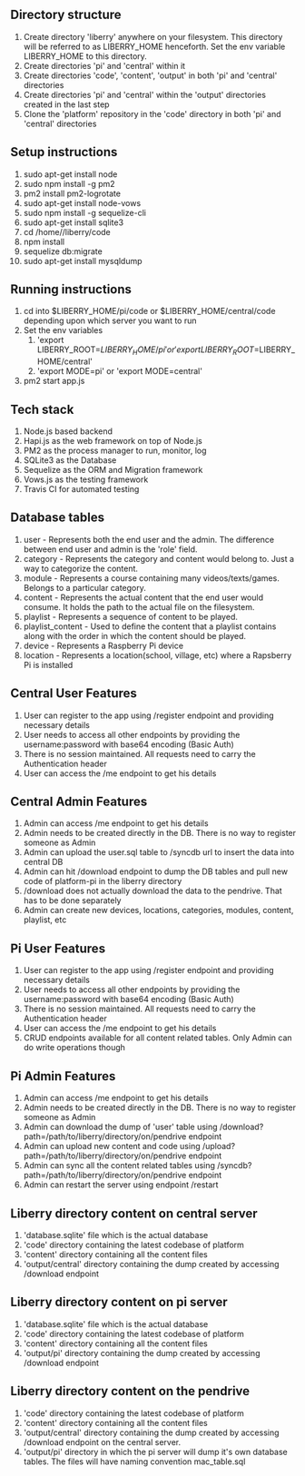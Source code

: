 ## Directory structure
1. Create directory 'liberry' anywhere on your filesystem. This directory will be referred to as LIBERRY_HOME henceforth. Set the env variable LIBERRY_HOME to this directory.
2. Create directories 'pi' and 'central' within it
3. Create directories 'code', 'content', 'output' in both 'pi' and 'central' directories
4. Create directories 'pi' and 'central' within the 'output' directories created in the last step
5. Clone the 'platform' repository in the 'code' directory in both 'pi' and 'central' directories

## Setup instructions
1. sudo apt-get install node
2. sudo npm install -g pm2
3. pm2 install pm2-logrotate
4. sudo apt-get install node-vows
5. sudo npm install -g sequelize-cli
6. sudo apt-get install sqlite3
7. cd /home/<username>/liberry/code
8. npm install
9. sequelize db:migrate
10. sudo apt-get install mysqldump

## Running instructions
1. cd into $LIBERRY_HOME/pi/code or $LIBERRY_HOME/central/code depending upon which server you want to run
2. Set the env variables
    1. 'export LIBERRY_ROOT=$LIBERRY_HOME/pi' or 'export LIBERRY_ROOT=$LIBERRY_HOME/central'
    2. 'export MODE=pi' or 'export MODE=central'
3. pm2 start app.js

## Tech stack
1. Node.js based backend
2. Hapi.js as the web framework on top of Node.js
3. PM2 as the process manager to run, monitor, log
4. SQLite3 as the Database
5. Sequelize as the ORM and Migration framework
6. Vows.js as the testing framework
7. Travis CI for automated testing

## Database tables
1. user - Represents both the end user and the admin. The difference between end user and admin is the 'role' field.
2. category - Represents the category and content would belong to. Just a way to categorize the content.
3. module - Represents a course containing many videos/texts/games. Belongs to a particular category.
4. content - Represents the actual content that the end user would consume. It holds the path to the actual file on the filesystem.
5. playlist - Represents a sequence of content to be played.
6. playlist_content - Used to define the content that a playlist contains along with the order in which the content should be played.
7. device - Represents a Raspberry Pi device
8. location - Represents a location(school, village, etc) where a Rapsberry Pi is installed

## Central User Features
1. User can register to the app using /register endpoint and providing necessary details
2. User needs to access all other endpoints by providing the username:password with base64 encoding (Basic Auth)
3. There is no session maintained. All requests need to carry the Authentication header
4. User can access the /me endpoint to get his details

## Central Admin Features
1. Admin can access /me endpoint to get his details
2. Admin needs to be created directly in the DB. There is no way to register someone as Admin
3. Admin can upload the user.sql table to /syncdb url to insert the data into central DB
4. Admin can hit /download endpoint to dump the DB tables and pull new code of platform-pi in the liberry directory
5. /download does not actually download the data to the pendrive. That has to be done separately
6. Admin can create new devices, locations, categories, modules, content, playlist, etc

## Pi User Features
1. User can register to the app using /register endpoint and providing necessary details
2. User needs to access all other endpoints by providing the username:password with base64 encoding (Basic Auth)
3. There is no session maintained. All requests need to carry the Authentication header
4. User can access the /me endpoint to get his details
5. CRUD endpoints available for all content related tables. Only Admin can do write operations though

## Pi Admin Features
1. Admin can access /me endpoint to get his details
2. Admin needs to be created directly in the DB. There is no way to register someone as Admin
3. Admin can download the dump of 'user' table using /download?path=/path/to/liberry/directory/on/pendrive endpoint
4. Admin can upload new content and code using /upload?path=/path/to/liberry/directory/on/pendrive endpoint
5. Admin can sync all the content related tables using /syncdb?path=/path/to/liberry/directory/on/pendrive endpoint
6. Admin can restart the server using endpoint /restart

## Liberry directory content on central server
1. 'database.sqlite' file which is the actual database
2. 'code' directory containing the latest codebase of platform
3. 'content' directory containing all the content files
4. 'output/central' directory containing the dump created by accessing /download endpoint

## Liberry directory content on pi server
1. 'database.sqlite' file which is the actual database
2. 'code' directory containing the latest codebase of platform
3. 'content' directory containing all the content files
4. 'output/pi' directory containing the dump created by accessing /download endpoint

## Liberry directory content on the pendrive
1. 'code' directory containing the latest codebase of platform
2. 'content' directory containing all the content files
3. 'output/central' directory containing the dump created by accessing /download endpoint on the central server.
4. 'output/pi' directory in which the pi server will dump it's own database tables. The files will have naming convention mac_table.sql
